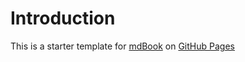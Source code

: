# Introduction

This is a starter template for [mdBook](https://rust-lang.github.io/mdBook/) on [GitHub Pages](https://pages.github.com/)
